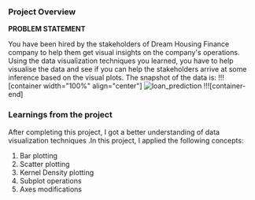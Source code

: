 ### Project Overview

 **PROBLEM STATEMENT**

You have been hired by the stakeholders of Dream Housing Finance company to help them get visual insights on the company's operations. Using the data visualization techniques you learned, you have to help visualise the data and see if you can help the stakeholders arrive at some inference based on the visual plots.
The snapshot of the data is:
!!![container width="100%" align="center"]
![loan_prediction](undefined/account/b16/6a1f0c95-2915-474c-917f-dc711cc8d89b/b985/d4f38716-d997-45df-a319-3e1f4a48bd77/file.jpg)
!!![container-end]




### Learnings from the project

 After completing this project, I got a better understanding of data visualization techniques .In this project, I applied the following concepts:

1. Bar plotting
2. Scatter plotting
3. Kernel Density plotting
4. Subplot operations
5. Axes modifications


